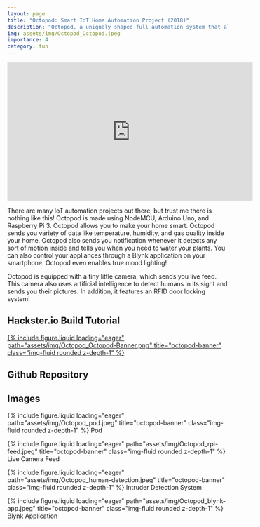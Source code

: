 ```yaml
---
layout: page
title: "Octopod: Smart IoT Home Automation Project (2018)"
description: "Octopod, a uniquely shaped full automation system that allows you to monitor your industry and keep security with AI and smart RFID locks"
img: assets/img/Octopod_Octopod.jpeg
importance: 4
category: fun
---
```


<iframe width="560" height="315" src="https://www.youtube.com/embed/BGC9mb7RiwI" title="YouTube video player" frameborder="0" allow="accelerometer; autoplay; clipboard-write; encrypted-media; gyroscope; picture-in-picture" allowfullscreen></iframe><br/>

There are many IoT automation projects out there, but trust me there is nothing like this! Octopod is made using NodeMCU, Arduino Uno, and Raspberry Pi 3. Octopod allows you to make your home smart. Octopod sends you variety of data like temperature, humidity, and gas quality inside your home. Octopod also sends you notification whenever it detects any sort of motion inside and tells you when you need to water your plants. You can also control your appliances through a Blynk application on your smartphone. Octopod even enables true mood lighting!

Octopod is equipped with a tiny little camera, which sends you live feed. This camera also uses artificial intelligence to detect humans in its sight and sends you their pictures. In addition, it features an RFID door locking system!

## Hackster.io Build Tutorial
<a href="https://www.hackster.io/sakshambhutani2001/octopod-smart-iot-home-industry-automation-project-fa939b" target="_blank">
    {% include figure.liquid loading="eager" path="assets/img/Octopod_Octopod-Banner.png" title="octopod-banner" class="img-fluid rounded z-depth-1" %}
</a>

## Github Repository
<div class="github-card" data-github="saksham2001/Octopod_v1" data-width="400" data-height="278" data-theme="medium"></div>
<script src="//cdn.jsdelivr.net/github-cards/latest/widget.js"></script>

## Images

{% include figure.liquid loading="eager" path="assets/img/Octopod_pod.jpeg" title="octopod-banner" class="img-fluid rounded z-depth-1" %}
Pod

{% include figure.liquid loading="eager" path="assets/img/Octopod_rpi-feed.jpeg" title="octopod-banner" class="img-fluid rounded z-depth-1" %}
Live Camera Feed

{% include figure.liquid loading="eager" path="assets/img/Octopod_human-detection.jpeg" title="octopod-banner" class="img-fluid rounded z-depth-1" %}
Intruder Detection System

{% include figure.liquid loading="eager" path="assets/img/Octopod_blynk-app.jpeg" title="octopod-banner" class="img-fluid rounded z-depth-1" %}
Blynk Application